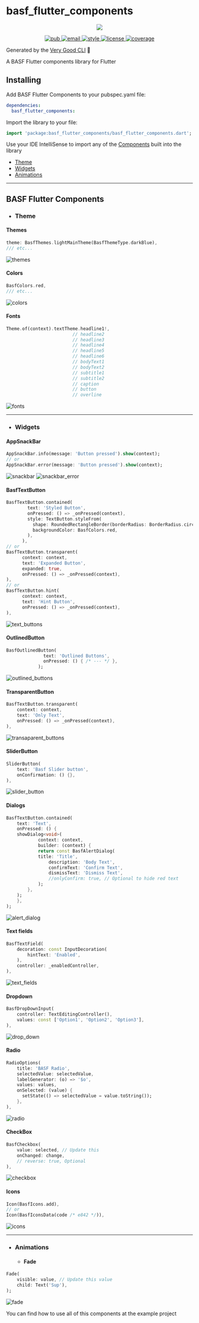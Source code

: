 # basf_flutter_components

<p align="center">
  <img src="https://raw.githubusercontent.com/BASF-Mobile-Solutions/basf_flutter_components/master/assets/basf_logo.png" />
</p>	

<p align="center">
  <a href="https://pub.dev/packages/basf_flutter_components">
     <img alt="pub" src="https://img.shields.io/pub/v/basf_flutter_components.svg?label=basf_flutter_components">
  </a>
  <a href="mailto:Mobile-Solutions@basf.com">
     <img alt="email" src="https://img.shields.io/badge/Email-BASF%20Mobile%20Solutions-blue.svg">
  </a>
  <a href="https://pub.dev/packages/very_good_analysis">
     <img alt="style" src="https://img.shields.io/badge/style-very_good_analysis-B22C89.svg">
  </a>
  <a href="https://opensource.org/licenses/BSD-3-Clause">
     <img alt="license" src="https://img.shields.io/badge/license-BSD 3-green.svg">
  </a>
  <a href="#">
     <img alt="coverage" src="coverage_badge.svg">
  </a>
</p>

Generated by the [Very Good CLI](https://github.com/VeryGoodOpenSource/very_good_cli) 🤖

A BASF Flutter components library for Flutter

## Installing

Add BASF Flutter Components to your pubspec.yaml file:

```yaml
dependencies:
  basf_flutter_components:
```

Import the library to your file:

```dart
import 'package:basf_flutter_components/basf_flutter_components.dart';
```

Use your IDE IntelliSense to import any of the [Components](#components) built into the library
- [Theme](#theme)
- [Widgets](#widgets)
- [Animations](#animations)

---

## BASF Flutter Components

- ### Theme

#### Themes
```dart
theme: BasfThemes.lightMainTheme(BasfThemeType.darkBlue),
/// etc...
```
![themes](./assets/screenshots/themes.gif)

#### Colors
```dart
BasfColors.red,
/// etc...
```
![colors](./assets/screenshots/colors.png)

#### Fonts
```dart
Theme.of(context).textTheme.headline1!,
                         // headline2
                         // headline3
                         // headline4
                         // headline5
                         // headline6
                         // bodyText1
                         // bodyText2
                         // subtitle1
                         // subtitle2
                         // caption
                         // button
                         // overline
```
![fonts](./assets/screenshots/fonts.png)

---

- ### Widgets
#### AppSnackBar
```dart
AppSnackBar.info(message: 'Button pressed').show(context);
// or
AppSnackBar.error(message: 'Button pressed').show(context);
```

![snackbar](./assets/screenshots/info.png)
![snackbar_error](./assets/screenshots/error.png)

#### BasfTextButton
```dart
BasfTextButton.contained(
        text: 'Styled Button',
        onPressed: () => _onPressed(context),
        style: TextButton.styleFrom(
          shape: RoundedRectangleBorder(borderRadius: BorderRadius.circular(0)),
          backgroundColor: BasfColors.red,
        ),
      ),
// or
BasfTextButton.transparent(
      context: context,
      text: 'Expanded Button',
      expanded: true,
      onPressed: () => _onPressed(context),
),
// or
BasfTextButton.hint(
      context: context,
      text: 'Hint Button',
      onPressed: () => _onPressed(context),
),
```

![text_buttons](./assets/screenshots/text_buttons.png)

#### OutlinedButton
```dart
BasfOutlinedButton(
              text: 'Outlined Buttons',
              onPressed: () { /* --- */ },
            );
```

![outlined_buttons](./assets/screenshots/outlined_buttons.png)

#### TransparentButton
```dart
BasfTextButton.transparent(
    context: context,
    text: 'Only Text',
    onPressed: () => _onPressed(context),
),
```

![transaparent_buttons](./assets/screenshots/transaparent_buttons.png)

#### SliderButton
```dart
SliderButton(
    text: 'Basf Slider button',
    onConfirmation: () {},
),
```
![slider_button](./assets/screenshots/slider_button.png)

#### Dialogs
```dart
BasfTextButton.contained(
    text: 'Text',
    onPressed: () {
    showDialog<void>(
            context: context,
            builder: (context) {
    	    return const BasfAlertDialog(
        	title: 'Title',
            	description: 'Body Text',
            	confirmText: 'Confirm Text',
            	dismissText: 'Dismiss Text',
                //onlyConfirm: true, // Optional to hide red text
            );
        },
    );
    },
);
```
![alert_dialog](./assets/screenshots/dialog.png)

#### Text fields
```dart
BasfTextField(
    decoration: const InputDecoration(
        hintText: 'Enabled',
    ),
    controller: _enabledController,
),
```
![text_fields](./assets/screenshots/text_fields.png)


#### Dropdown
```dart
BasfDropDownInput(
    controller: TextEditingController(),
    values: const ['Option1', 'Option2', 'Option3'],
),
```
![drop_down](./assets/screenshots/drop_down.gif)

#### Radio
```dart
RadioOptions(
    title: 'BASF Radio',
    selectedValue: selectedValue,
    labelGenerator: (o) => '$o',
    values: values,
    onSelected: (value) {
      setState(() => selectedValue = value.toString());
    },
),
```
![radio](./assets/screenshots/radio.gif)

#### CheckBox
```dart
BasfCheckbox(
	value: selected, // Update this
	onChanged: change,
    // reverse: true, Optional
),
```
![checkbox](./assets/screenshots/checkbox.gif)

#### Icons
```dart
Icon(BasfIcons.add),
// or
Icon(BasfIconsData(code /* e842 */)),
```
![icons](./assets/screenshots/icons.gif)

---

- ### Animations
	- #### Fade
```dart
Fade(
    visible: value, // Update this value
    child: Text('Sup'),
);
```
![fade](./assets/screenshots/fade.gif)

You can find how to use all of this components at the example project
